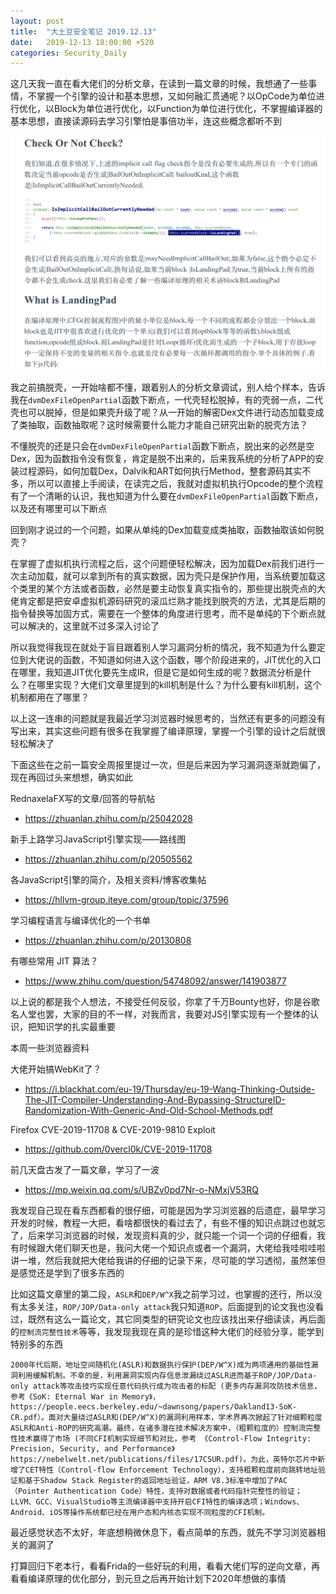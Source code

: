 ```yaml
---
layout: post
title:  "大土豆安全笔记 2019.12.13"
date:   2019-12-13 18:00:00 +520
categories: Security_Daily
---
```


这几天我一直在看大佬们的分析文章，在读到一篇文章的时候，我想通了一些事情，不掌握一个引擎的设计和基本思想，又如何融汇贯通呢？以OpCode为单位进行优化，以Block为单位进行优化，以Function为单位进行优化，不掌握编译器的基本思想，直接读源码去学习引擎怕是事倍功半，连这些概念都听不到

![IMAGE](/assets/resources/30BA7D7D696600B833CA3AE52F0E9C0C.jpg)

我之前搞脱壳，一开始啥都不懂，跟着别人的分析文章调试，别人给个样本，告诉我在`dvmDexFileOpenPartial`函数下断点，一代壳轻松脱掉，有的壳弱一点，二代壳也可以脱掉，但是如果壳升级了呢？从一开始的解密Dex文件进行动态加载变成了类抽取，函数抽取呢？这时候需要什么能力才能自己研究出新的脱壳方法？

不懂脱壳的还是只会在`dvmDexFileOpenPartial`函数下断点，脱出来的必然是空Dex，因为函数指令没有恢复，肯定是脱不出来的，后来我系统的分析了APP的安装过程源码，如何加载Dex，Dalvik和ART如何执行Method，整套源码其实不多，所以可以直接上手阅读，在读完之后，我就对虚拟机执行Opcode的整个流程有了一个清晰的认识，我也知道为什么要在`dvmDexFileOpenPartial`函数下断点，以及还有哪里可以下断点

回到刚才说过的一个问题，如果从单纯的Dex加载变成类抽取，函数抽取该如何脱壳？

在掌握了虚拟机执行流程之后，这个问题便轻松解决，因为加载Dex前我们进行一次主动加载，就可以拿到所有的真实数据，因为壳只是保护作用，当系统要加载这个类里的某个方法或者函数，必然是要主动恢复真实指令的，那些提出脱壳点的大佬肯定都是把安卓虚拟机源码研究的滚瓜烂熟才能找到脱壳的方法，尤其是后期的指令替换等加固方式，需要在一个整体的角度进行思考，而不是单纯的下个断点就可以解决的，这里就不过多深入讨论了

所以我觉得我现在就处于盲目跟着别人学习漏洞分析的情况，我不知道为什么要定位到大佬说的函数，不知道如何进入这个函数，哪个阶段进来的，JIT优化的入口在哪里，我知道JIT优化要先生成IR，但是它是如何生成的呢？数据流分析是什么？在哪里实现？大佬们文章里提到的kill机制是什么？为什么要有kill机制，这个机制都用在了哪里？

以上这一连串的问题就是我最近学习浏览器时候思考的，当然还有更多的问题没有写出来，其实这些问题有很多在我掌握了编译原理，掌握一个引擎的设计之后就很轻松解决了

下面这些在之前一篇安全周报里提过一次，但是后来因为学习漏洞逐渐就跑偏了，现在再回过头来想想，确实如此

RednaxelaFX写的文章/回答的导航帖
- https://zhuanlan.zhihu.com/p/25042028

新手上路学习JavaScript引擎实现——路线图
- https://zhuanlan.zhihu.com/p/20505562

各JavaScript引擎的简介，及相关资料/博客收集帖
- https://hllvm-group.iteye.com/group/topic/37596

学习编程语言与编译优化的一个书单
- https://zhuanlan.zhihu.com/p/20130808

有哪些常用 JIT 算法？
- https://www.zhihu.com/question/54748092/answer/141903877

以上说的都是我个人想法，不接受任何反驳，你拿了千万Bounty也好，你是谷歌名人堂也罢，大家的目的不一样，对我而言，我要对JS引擎实现有一个整体的认识，把知识学的扎实最重要

本周一些浏览器资料

大佬开始搞WebKit了？
- https://i.blackhat.com/eu-19/Thursday/eu-19-Wang-Thinking-Outside-The-JIT-Compiler-Understanding-And-Bypassing-StructureID-Randomization-With-Generic-And-Old-School-Methods.pdf

Firefox CVE-2019-11708 & CVE-2019-9810 Exploit
- https://github.com/0vercl0k/CVE-2019-11708

前几天盘古发了一篇文章，学习了一波
- https://mp.weixin.qq.com/s/UBZv0pd7Nr-o-NMxjV53RQ

我发现自己现在看东西都看的很仔细，可能是因为学习浏览器的后遗症，最早学习开发的时候，教程一大把，看啥都很快的看过去了，有些不懂的知识点跳过也就忘了，后来学习浏览器的时候，发现资料真的少，就只能一个词一个词的仔细看，我有时候跟大佬们聊天也是，我问大佬一个知识点或者一个漏洞，大佬给我哇啦哇啦讲一堆，然后我就把大佬给我讲的仔细的记录下来，尽可能的学习透彻，虽然笨但是感觉还是学到了很多东西的

比如这篇文章里的第二段，`ASLR`和`DEP/W^X`我之前学习过，也掌握的还行，所以没有太多关注，`ROP/JOP/Data-only attack`我只知道`ROP`，后面提到的论文我也没看过，既然有这么一篇论文，其它同类型的研究论文也应该找出来仔细读读，再后面的`控制流完整性技术`等等，我发现我现在真的是珍惜这种大佬们的经验分享，能学到特别多的东西
```
2000年代后期，地址空间随机化(ASLR)和数据执行保护(DEP/W^X)成为两项通用的基础性漏洞利用缓解机制。不幸的是，利用漏洞实现内存信息泄漏绕过ASLR进而基于ROP/JOP/Data-only attack等攻击技巧实现任意代码执行成为攻击者的标配 (更多内存漏洞攻防技术信息，参考《SoK: Eternal War in Memory》，https://people.eecs.berkeley.edu/~dawnsong/papers/Oakland13-SoK-CR.pdf）。面对大量绕过ASLR和(DEP/W^X)的漏洞利用样本，学术界再次掀起了针对细颗粒度ASLR和Anti-ROP的研究高潮。最终，在诸多潜在技术解决方案中，（粗颗粒度的）控制流完整性技术赢得了市场 (不同CFI机制实现细节和对比，参考 《Control-Flow Integrity: Precision, Security, and Performance》https://nebelwelt.net/publications/files/17CSUR.pdf)。为此，英特尔芯片中新增了CET特性（Control-flow Enforcement Technology），支持粗颗粒度前向跳转地址验证和基于Shadow Stack Register的返回地址验证，ARM V8.3标准中增加了PAC（Pointer Authentication Code）特性，支持对数据或者代码指针完整性的验证；LLVM、GCC、VisualStudio等主流编译器中支持开启CFI特性的编译选项；Windows、Android、iOS等操作系统都已经在用户态和内核态实现不同粒度的CFI机制。
```

最近感觉状态不太好，年底想稍微休息下，看点简单的东西，就先不学习浏览器相关的漏洞了

打算回归下老本行，看看Frida的一些好玩的利用，看看大佬们写的逆向文章，再看看编译原理的优化部分，到元旦之后再开始计划下2020年想做的事情